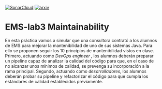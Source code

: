 [![SonarCloud](https://github.com/SSHurtado/trabajo3-localizacion-covid/actions/workflows/main.yml/badge.svg)](https://github.com/SSHurtado/trabajo3-localizacion-covid/actions/workflows/main.yml)
[![arxiv](https://gist.githubusercontent.com/SSHurtado/06a49136a671264108a900bb78f7ac16/raw/92866ff70fffa7e09fa0a45a3a3490b720d67834/arXive_badge.svg)](https://arxiv.org/abs/1234.56789)
# EMS-lab3 Maintainability

En esta práctica vamos a simular que una consultora contrató a los alumnos de EMS para mejorar la mantenibilidad de uno de sus sistemas Java. Para ello se proponen seguir los 10 principios de mantenibilidad vistos en clase. Primero, actuando como *DevOps engineer* , los alumnos deberán preparar un pipeline capaz de analizar la calidad del código para que, en el caso de no alcanzar unos mínimos de calidad, se prevenga su incorporación a la rama principal. Segundo, actuando como *desarrolladores*, los alumnos deberán probar su pipeline y refactorizar el código para que cumpla los estándares de calidad establecidos previamente. 
